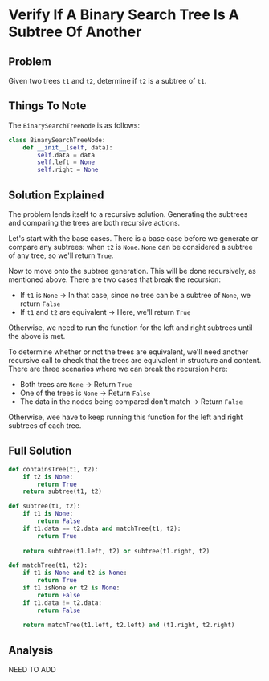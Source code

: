 # Verify If A Binary Search Tree Is A Subtree Of Another

## Problem

Given two trees `t1` and `t2`, determine if `t2` is a subtree of `t1`.

## Things To Note

The `BinarySearchTreeNode` is as follows:

```python
class BinarySearchTreeNode:
    def __init__(self, data):
        self.data = data
        self.left = None
        self.right = None
```

## Solution Explained

The problem lends itself to a recursive solution. Generating the subtrees and comparing the trees are both recursive actions.

Let's start with the base cases. There is a base case before we generate or compare any subtrees: when `t2` is `None`.
`None` can be considered a subtree of any tree, so we'll return `True`.

Now to move onto the subtree generation. This will be done recursively, as mentioned above. There are two cases that break the recursion:

- If `t1` is `None` -> In that case, since no tree can be a subtree of `None`, we return `False`
- If `t1` and `t2` are equivalent -> Here, we'll return `True`

Otherwise, we need to run the function for the left and right subtrees until the above is met.

To determine whether or not the trees are equivalent, we'll need another recursive call to check that
the trees are equivalent in structure and content. There are three scenarios where we can break the recursion here:

- Both trees are `None` -> Return `True`
- One of the trees is `None` -> Return `False`
- The data in the nodes being compared don't match -> Return `False`

Otherwise, wee have to keep running this function for the left and right subtrees of each tree.

## Full Solution

```python
def containsTree(t1, t2):
    if t2 is None:
        return True
    return subtree(t1, t2)

def subtree(t1, t2):
    if t1 is None:
        return False
    if t1.data == t2.data and matchTree(t1, t2):
        return True
    
    return subtree(t1.left, t2) or subtree(t1.right, t2)

def matchTree(t1, t2):
    if t1 is None and t2 is None:
        return True
    if t1 isNone or t2 is None:
        return False
    if t1.data != t2.data:
        return False
    
    return matchTree(t1.left, t2.left) and (t1.right, t2.right)
```

## Analysis

NEED TO ADD
